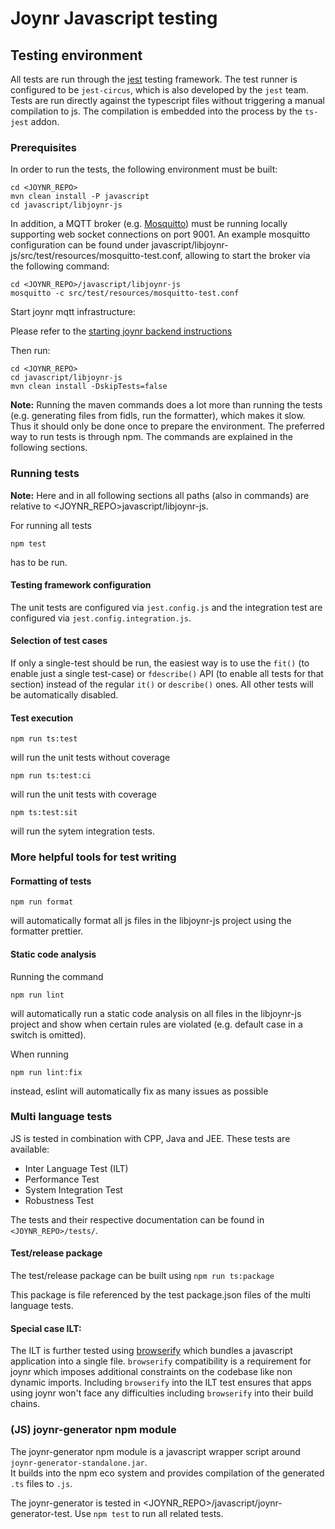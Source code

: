 
# Joynr Javascript testing

## Testing environment

All tests are run through the [jest](https://jestjs.io/) testing framework. The test runner is
configured to be ``jest-circus``, which is also developed by the ``jest`` team.  
Tests are run directly against the typescript files without triggering a manual compilation to js.
The compilation is embedded into the process by the ``ts-jest`` addon.

### Prerequisites

In order to run the tests, the following environment must be built:

```
cd <JOYNR_REPO>
mvn clean install -P javascript
cd javascript/libjoynr-js
```

In addition, a MQTT broker (e.g. [Mosquitto](http://mosquitto.org)) must be running locally
supporting web socket connections on port 9001. An example mosquitto configuration can be found
under javascript/libjoynr-js/src/test/resources/mosquitto-test.conf, allowing to start the broker
via the following command:

```
cd <JOYNR_REPO>/javascript/libjoynr-js
mosquitto -c src/test/resources/mosquitto-test.conf
```

Start joynr mqtt infrastructure:

Please refer to the
[starting joynr backend instructions](../wiki/infrastructure.md)

Then run:

```
cd <JOYNR_REPO>
cd javascript/libjoynr-js
mvn clean install -DskipTests=false
```

**Note:** Running the maven commands does a lot more than running the tests (e.g. generating files
from fidls, run the formatter), which makes it slow. Thus it should only be done once to prepare the
environment. The preferred way to run tests is through npm. The commands are explained in the
following sections.

### Running tests
**Note:** Here and in all following sections all paths (also in commands) are relative to <JOYNR_REPO>javascript/libjoynr-js.

For running all tests

```
npm test
```

has to be run.

#### Testing framework configuration

The unit tests are configured via ``jest.config.js`` and the integration test are configured via
``jest.config.integration.js``.

#### Selection of test cases

If only a single-test should be run, the easiest way is to use the ```fit()``` (to enable just a
single test-case) or ```fdescribe()``` API (to enable all tests for that section) instead
of the regular ```it()``` or ```describe()``` ones. All other tests will be automatically
disabled. <br />

#### Test execution

```
npm run ts:test
```
will run the unit tests without coverage

```
npm run ts:test:ci
```
will run the unit tests with coverage

```
npm ts:test:sit
```

will run the sytem integration tests.

### More helpful tools for test writing

#### Formatting of tests

```
npm run format
```

will automatically format all js files in the libjoynr-js project using the formatter prettier.

#### Static code analysis

Running the command

```
npm run lint
```

will automatically run a static code analysis on all files in the libjoynr-js project and
show when certain rules are violated (e.g. default case in a switch is omitted).

When running

```
npm run lint:fix
```

instead, eslint will automatically fix as many issues as possible

### Multi language tests

JS is tested in combination with CPP, Java and JEE.
These tests are available:  
* Inter Language Test (ILT)
* Performance Test
* System Integration Test
* Robustness Test

The tests and their respective documentation can be found in ``<JOYNR_REPO>/tests/``.

#### Test/release package

The test/release package can be built using
``npm run ts:package``

This package is file referenced by the test package.json files of the multi language tests.

#### Special case ILT:

The ILT is further tested using [browserify](http://browserify.org/)
which bundles a javascript application into a single file.
``browserify`` compatibility is a requirement for joynr which imposes additional
constraints on the codebase like non dynamic imports. Including ``browserify`` into the ILT test
ensures that apps using joynr won't face any difficulties including ``browserify`` into their build
chains.

### (JS) joynr-generator npm module

The joynr-generator npm module is a javascript wrapper script around
``joynr-generator-standalone.jar``.  
It builds into the npm eco system and provides compilation of the generated ``.ts`` files to ``.js``.

The joynr-generator is tested in <JOYNR_REPO>/javascript/joynr-generator-test.
Use ``npm test`` to run all related tests.


